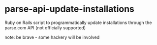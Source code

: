 # parse-api-update-installations
Ruby on Rails script to programmatically update installations through the parse.com API (not officially supported)

note: be brave - some hackery will be involved
